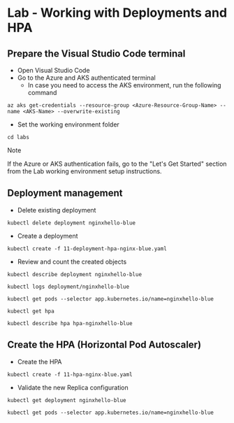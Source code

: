 # Lab - Working with Deployments and HPA

## Prepare the Visual Studio Code terminal

* Open Visual Studio Code
* Go to the Azure and AKS authenticated terminal
  * In case you need to access the AKS environment, run the following command

```shell
az aks get-credentials --resource-group <Azure-Resource-Group-Name> --name <AKS-Name> --overwrite-existing
```

* Set the working environment folder

```shell
cd labs
```

> [!NOTE]
> If the Azure or AKS authentication fails, go to the "Let's Get Started" section from the  Lab working environment setup instructions.

## Deployment management

* Delete existing deployment

```shell
kubectl delete deployment nginxhello-blue
```

* Create a deployment

```shell
kubectl create -f 11-deployment-hpa-nginx-blue.yaml
```

* Review and count the created objects

```shell
kubectl describe deployment nginxhello-blue

kubectl logs deployment/nginxhello-blue

kubectl get pods --selector app.kubernetes.io/name=nginxhello-blue

kubectl get hpa

kubectl describe hpa hpa-nginxhello-blue
```

## Create the HPA (Horizontal Pod Autoscaler)

* Create the HPA

```shell
kubectl create -f 11-hpa-nginx-blue.yaml
```

* Validate the new Replica configuration

```shell
kubectl get deployment nginxhello-blue

kubectl get pods --selector app.kubernetes.io/name=nginxhello-blue
```
